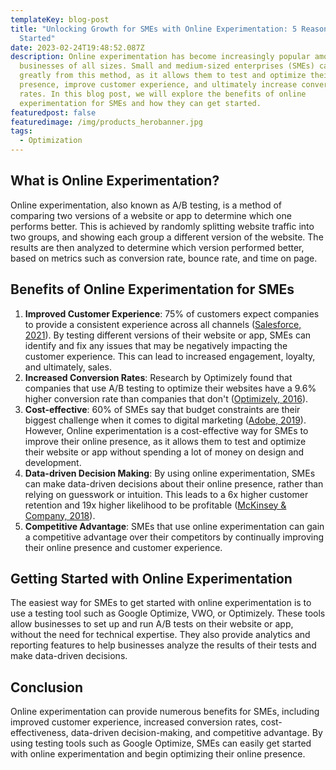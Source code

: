 ```yaml
---
templateKey: blog-post
title: "Unlocking Growth for SMEs with Online Experimentation: 5 Reasons to Get
  Started"
date: 2023-02-24T19:48:52.087Z
description: Online experimentation has become increasingly popular among
  businesses of all sizes. Small and medium-sized enterprises (SMEs) can benefit
  greatly from this method, as it allows them to test and optimize their online
  presence, improve customer experience, and ultimately increase conversion
  rates. In this blog post, we will explore the benefits of online
  experimentation for SMEs and how they can get started.
featuredpost: false
featuredimage: /img/products_herobanner.jpg
tags:
  - Optimization
---
```

<!--StartFragment-->

## What is Online Experimentation?

Online experimentation, also known as A/B testing, is a method of comparing two versions of a website or app to determine which one performs better. This is achieved by randomly splitting website traffic into two groups, and showing each group a different version of the website. The results are then analyzed to determine which version performed better, based on metrics such as conversion rate, bounce rate, and time on page.

## Benefits of Online Experimentation for SMEs

1. **Improved Customer Experience**: 75% of customers expect companies to provide a consistent experience across all channels ([Salesforce, 2021](https://www.salesforce.com/research/customer-expectations/)). By testing different versions of their website or app, SMEs can identify and fix any issues that may be negatively impacting the customer experience. This can lead to increased engagement, loyalty, and ultimately, sales.
2. **Increased Conversion Rates**: Research by Optimizely found that companies that use A/B testing to optimize their websites have a 9.6% higher conversion rate than companies that don't ([Optimizely, 2016](https://www.optimizely.com/resources/business-case-for-ab-testing/)).
3. **Cost-effective**: 60% of SMEs say that budget constraints are their biggest challenge when it comes to digital marketing ([Adobe, 2019](https://www.adobe.com/content/dam/www/us/en/offer/business/small-business-solutions/pdfs/Adobe-Report_SMB-Digital-Trends_FINAL.pdf)). However, Online experimentation is a cost-effective way for SMEs to improve their online presence, as it allows them to test and optimize their website or app without spending a lot of money on design and development.
4. **Data-driven Decision Making**: By using online experimentation, SMEs can make data-driven decisions about their online presence, rather than relying on guesswork or intuition. This leads to a 6x higher customer retention and 19x higher likelihood to be profitable ([McKinsey & Company, 2018](https://www.mckinsey.com/business-functions/mckinsey-analytics/our-insights/the-value-of-big-data-is-it-time-to-ramp-up-your-analytics-quotient)).
5. **Competitive Advantage**: SMEs that use online experimentation can gain a competitive advantage over their competitors by continually improving their online presence and customer experience.

## Getting Started with Online Experimentation

The easiest way for SMEs to get started with online experimentation is to use a testing tool such as Google Optimize, VWO, or Optimizely. These tools allow businesses to set up and run A/B tests on their website or app, without the need for technical expertise. They also provide analytics and reporting features to help businesses analyze the results of their tests and make data-driven decisions.

## **Conclusion**

Online experimentation can provide numerous benefits for SMEs, including improved customer experience, increased conversion rates, cost-effectiveness, data-driven decision-making, and competitive advantage. By using testing tools such as Google Optimize, SMEs can easily get started with online experimentation and begin optimizing their online presence.

<!--EndFragment-->